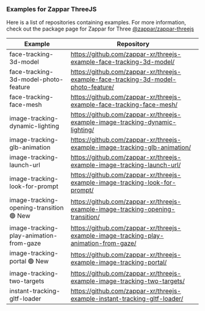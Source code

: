 ### Examples for Zappar ThreeJS

Here is a list of repositories containing examples. For more information, check out the package page for Zappar for Three [@zappar/zappar-threejs](https://www.npmjs.com/package/@zappar/zappar-threejs)


| Example      | Repository |
| ----------- | ----------- |
| face-tracking-3d-model | https://github.com/zappar-xr/threejs-example-face-tracking-3d-model/ |
| face-tracking-3d-model-photo-feature | https://github.com/zappar-xr/threejs-example-face-tracking-3d-model-photo-feature/ |
| face-tracking-face-mesh | https://github.com/zappar-xr/threejs-example-face-tracking-face-mesh/ |
| image-tracking-dynamic-lighting | https://github.com/zappar-xr/threejs-example-image-tracking-dynamic-lighting/ |
| image-tracking-glb-animation | https://github.com/zappar-xr/threejs-example-image-tracking-glb-animation/ |
| image-tracking-launch-url | https://github.com/zappar-xr/threejs-example-image-tracking-launch-url/ |
| image-tracking-look-for-prompt | https://github.com/zappar-xr/threejs-example-image-tracking-look-for-prompt/ |
| image-tracking-opening-transition 🟢 New | https://github.com/zappar-xr/threejs-example-image-tracking-opening-transition/ |
| image-tracking-play-animation-from-gaze | https://github.com/zappar-xr/threejs-example-image-tracking-play-animation-from-gaze/ |
| image-tracking-portal 🟢 New | https://github.com/zappar-xr/threejs-example-image-tracking-portal/ |
| image-tracking-two-targets | https://github.com/zappar-xr/threejs-example-image-tracking-two-targets/ |
| instant-tracking-gltf-loader | https://github.com/zappar-xr/threejs-example-instant-tracking-gltf-loader/ |
